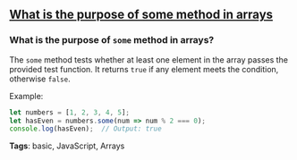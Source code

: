 ## [What is the purpose of some method in arrays](#what-is-the-purpose-of-some-method-in-arrays)

### What is the purpose of `some` method in arrays?

The `some` method tests whether at least one element in the array passes the provided test function. It returns `true` if any element meets the condition, otherwise `false`.

Example:

```javascript
let numbers = [1, 2, 3, 4, 5];
let hasEven = numbers.some(num => num % 2 === 0);
console.log(hasEven);  // Output: true
```

**Tags**: basic, JavaScript, Arrays


